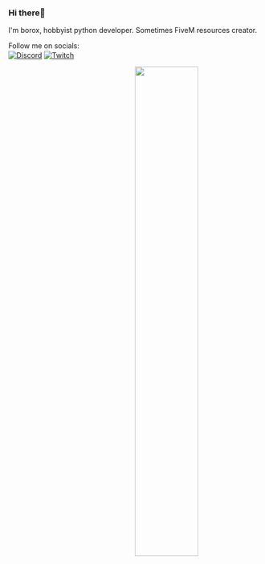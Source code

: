 ### Hi there👋
I'm borox, hobbyist python developer.
Sometimes FiveM resources creator. 

Follow me on socials:
</br>
<a href="https://discord.com/users/314424536256872449" target="_blank"><img align="center" alt="Discord" src="https://img.shields.io/badge/-Discord-5865f2?style=flat&logo=discord&logoColor=white" /></a> <a href="https://twitch.tv/borooox" target="_blank"><img align="center" alt="Twitch" src="https://img.shields.io/badge/-Twitch-6441a5?style=flat&logo=twitch&logoColor=white" /></a>

<img width="50%" align="right" src="https://github-readme-stats.vercel.app/api/top-langs?username=borox345&theme=dark&hide_border=true&layout=compact&langs_count=6">
